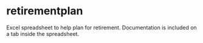 # retirementplan

Excel spreadsheet to help plan for retirement.  Documentation is included on a tab inside the spreadsheet. 
